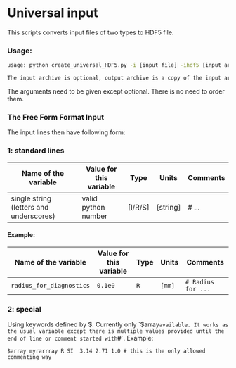 # Universal input
This scripts converts input files of two types to HDF5 file.

### Usage:
``` bash
usage: python create_universal_HDF5.py -i [input file] -ihdf5 [input archive] -ohdf5 [output archive] -g [the group with inputs]

The input archive is optional, output archive is a copy of the input archive with the inputs added.
```
The arguments need to be given except optional. There is no need to order them.

### The Free Form Format Input
The input lines then have following form:

### 1: standard lines

| Name of the variable | Value for this variable | Type  |  Units | Comments |
| ------ | ------ | ------ | ------ | ------ |
| single string (letters and underscores) | valid python number | [I/R/S] | [string] | # ... |

#### Example:
| Name of the variable | Value for this variable | Type  |  Units | Comments | 
| ------ | ------ | ------ | ------ | ------ |
| `radius_for_diagnostics` | `0.1e0` | `R` | `[mm]` | `# Radius for ... ` |

### 2: special 
Using keywords defined by $. Currently only `$array` available. It works as the usual variable except there is multiple values provided until the end of line or comment started with `#`. Example:

`$array myrarrray R SI	3.14 2.71 1.0 # this is the only allowed commenting way`
